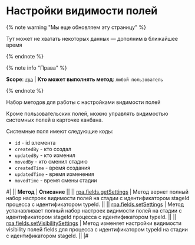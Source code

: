 # Настройки видимости полей

{% note warning "Мы еще обновляем эту страницу" %}

Тут может не хватать некоторых данных — дополним в ближайшее время

{% endnote %}

{% note info "Права" %}

**Scope**: [`rpa`](../../../scopes/permissions.md) | **Кто может выполнять метод**: `любой пользователь`

{% endnote %}

Набор методов для работы с настройками видимости полей

Кроме пользовательских полей, можно управлять видимостью системных полей в карточке канбана.

Системные поля имеют следующие коды:

- `id` - id элемента
- `createdBy` - кто создал
- `updatedBy` - кто изменил
- `movedBy` - кто сменил стадию
- `createdTime` - время создания
- `updatedTime` - время изменения
- `movedTime` - время смены стадии

#|
|| **Метод** | **Описание** ||
|| [rpa.fields.getSettings](./rpa-fields-get-settings.md) | Метод вернет полный набор настроек видимости полей на стадии с идентификатором stageId процесса с идентификатором typeId. ||
|| [rpa.fields.setSettings](./rpa-fields-set-settings.md) | Метод устанавливает полный набор настроек видимости полей на стадии с идентификатором stageId процесса с идентификатором typeId. ||
|| [rpa.fields.setVisibilitySettings](./rpa-fields-set-visibility-settings.md) | Метод изменяет настройки видимости visibility полей fields для процесса с идентификатором typeId на стадии с идентификатором stageId. ||
|#